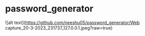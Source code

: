 # password_generator

![alt text](https://github.com/neeshu05/password_generator/Web capture_20-3-2023_231737_127.0.0.1.jpeg?raw=true)
